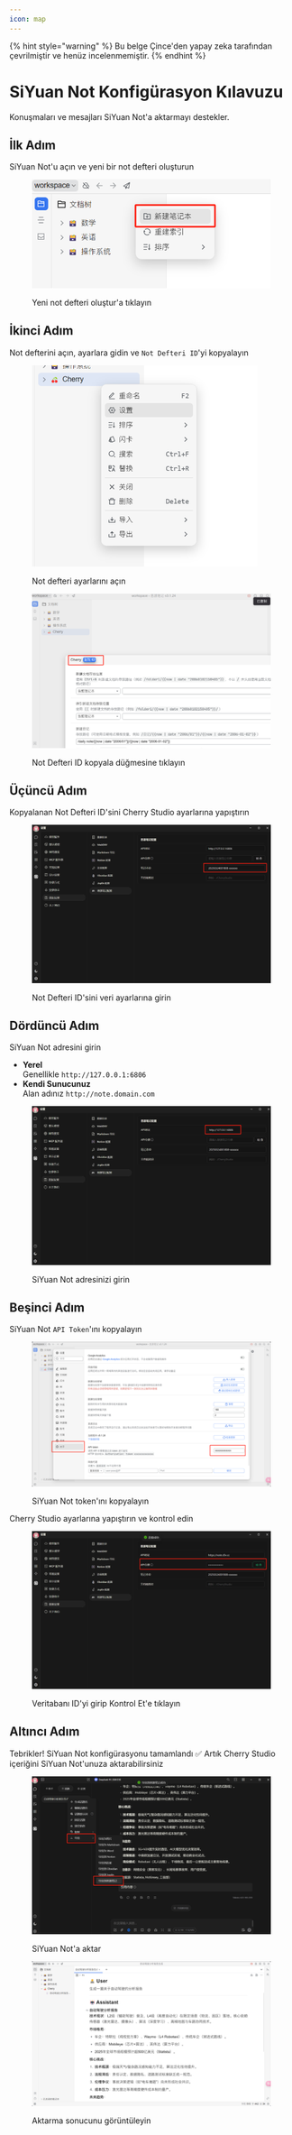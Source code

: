 ```yaml
---
icon: map
---
```


{% hint style="warning" %}
Bu belge Çince'den yapay zeka tarafından çevrilmiştir ve henüz incelenmemiştir.
{% endhint %}

# SiYuan Not Konfigürasyon Kılavuzu

Konuşmaları ve mesajları SiYuan Not'a aktarmayı destekler.

## İlk Adım

SiYuan Not'u açın ve yeni bir not defteri oluşturun

<figure><img src="../.gitbook/assets/siyuan-image-1.png" alt=""><figcaption><p>Yeni not defteri oluştur'a tıklayın</p></figcaption></figure>

## İkinci Adım

Not defterini açın, ayarlara gidin ve `Not Defteri ID`'yi kopyalayın

<figure><img src="../.gitbook/assets/siyuan-image-2.png" alt="" width="400"><figcaption><p>Not defteri ayarlarını açın</p></figcaption></figure>

<figure><img src="../.gitbook/assets/siyuan-image-3.png" alt=""><figcaption><p>Not Defteri ID kopyala düğmesine tıklayın</p></figcaption></figure>

## Üçüncü Adım

Kopyalanan Not Defteri ID'sini Cherry Studio ayarlarına yapıştırın

<figure><img src="../.gitbook/assets/siyuan-image-4.png" alt=""><figcaption><p>Not Defteri ID'sini veri ayarlarına girin</p></figcaption></figure>

## Dördüncü Adım

SiYuan Not adresini girin

* **Yerel**\
  Genellikle `http://127.0.0.1:6806`
* **Kendi Sunucunuz**\
  Alan adınız `http://note.domain.com`

<figure><img src="../.gitbook/assets/siyuan-image-5.png" alt=""><figcaption><p>SiYuan Not adresinizi girin</p></figcaption></figure>

## Beşinci Adım

SiYuan Not `API Token`'ını kopyalayın

<figure><img src="../.gitbook/assets/siyuan-image-6.png" alt=""><figcaption><p>SiYuan Not token'ını kopyalayın</p></figcaption></figure>

Cherry Studio ayarlarına yapıştırın ve kontrol edin

<figure><img src="../.gitbook/assets/siyuan-image-7.png" alt=""><figcaption><p>Veritabanı ID'yi girip Kontrol Et'e tıklayın</p></figcaption></figure>

## Altıncı Adım

Tebrikler! SiYuan Not konfigürasyonu tamamlandı ✅ Artık Cherry Studio içeriğini SiYuan Not'unuza aktarabilirsiniz

<figure><img src="../.gitbook/assets/siyuan-image-8.png" alt=""><figcaption><p>SiYuan Not'a aktar</p></figcaption></figure>

<figure><img src="../.gitbook/assets/siyuan-image-9.png" alt=""><figcaption><p>Aktarma sonucunu görüntüleyin</p></figcaption></figure>